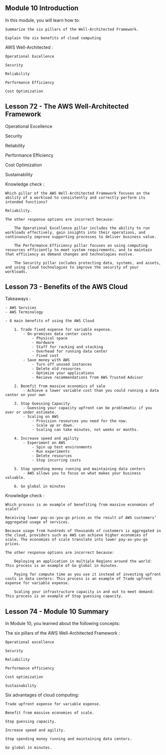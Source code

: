 ## Module 10 Introduction

In this module, you will learn how to:

    Summarize the six pillars of the Well-Architected Framework.

    Explain the six benefits of cloud computing

AWS Well-Architected :

    Operational Excellence

    Security

    Reliability

    Performance Efficiency

    Cost Optimization

## Lesson 72 - The AWS Well-Architected Framework

Operational Excellence

Security

Reliability

Performance Efficiency

Cost Optimization

Sustainability

Knowledge check :

    Which pillar of the AWS Well-Architected Framework focuses on the ability of a workload to consistently and correctly perform its intended functions?

    Reliability.

    The other response options are incorrect because:

        The Operational Excellence pillar includes the ability to run workloads effectively, gain insights into their operations, and continuously improve supporting processes to deliver business value.

        The Performance Efficiency pillar focuses on using computing resources efficiently to meet system requirements, and to maintain that efficiency as demand changes and technologies evolve.

        The Security pillar includes protecting data, systems, and assets, and using cloud technologies to improve the security of your workloads.

## Lesson 73 - Benefits of the AWS Cloud

Takeaways :

    - AWS Services
    - AWS Terminology

    - 6 main benefits of using the AWS Cloud

        1. Trade fixed expense for variable expense.
            - On-premises data center costs
                - Physical space
                - Hardware
                - Staff for racking and stacking
                - Overhead for running data center
                - Fixed cost
            - Save money with AWS
                - Turn off unused instances
                - Delete old resources
                - Optimize your applications
                - Recieve recommendations from AWS Trusted Advisor

        2. Benefit from massive economics of sale
            - Achieve a lower variable cost than you could running a data center on your own

        3. Stop Guessing Capacity
            - Guessing your capacity upfront can be problematic if you over or under estimate.
            - Scaling on AWS
                - Provision resources you need for the now.
                - Scale up or down.
                - Scaling can take minutes, not weeks or months.

        4. Increase speed and agility
            - Experiment on AWS
                - Spin up test environments
                - Run experiments
                - Delete resources
                - Stop incurring costs

        5. Stop spending money running and maintaining data centers
            - AWS allows you to focus on what makes your business valuable.

        6. Go global in minutes

Knowledge check :

    Which process is an example of benefiting from massive economies of scale?

    Receiving lower pay-as-you-go prices as the result of AWS customers’ aggregated usage of services.

    Because usage from hundreds of thousands of customers is aggregated in the cloud, providers such as AWS can achieve higher economies of scale. The economies of scale translate into lower pay-as-you-go prices.

    The other response options are incorrect because:

        Deploying an application in multiple Regions around the world: This process is an example of Go global in minutes.

        Paying for compute time as you use it instead of investing upfront costs in data centers: This process is an example of Trade upfront expense for variable expense.

        Scaling your infrastructure capacity in and out to meet demand: This process is an example of Stop guessing capacity.

## Lesson 74 - Module 10 Summary

In Module 10, you learned about the following concepts:

The six pillars of the AWS Well-Architected Framework :

    Operational excellence

    Security

    Reliability

    Performance efficiency

    Cost optimization

    Sustainability

Six advantages of cloud computing:

    Trade upfront expense for variable expense.

    Benefit from massive economies of scale.

    Stop guessing capacity.

    Increase speed and agility.

    Stop spending money running and maintaining data centers.

    Go global in minutes.
